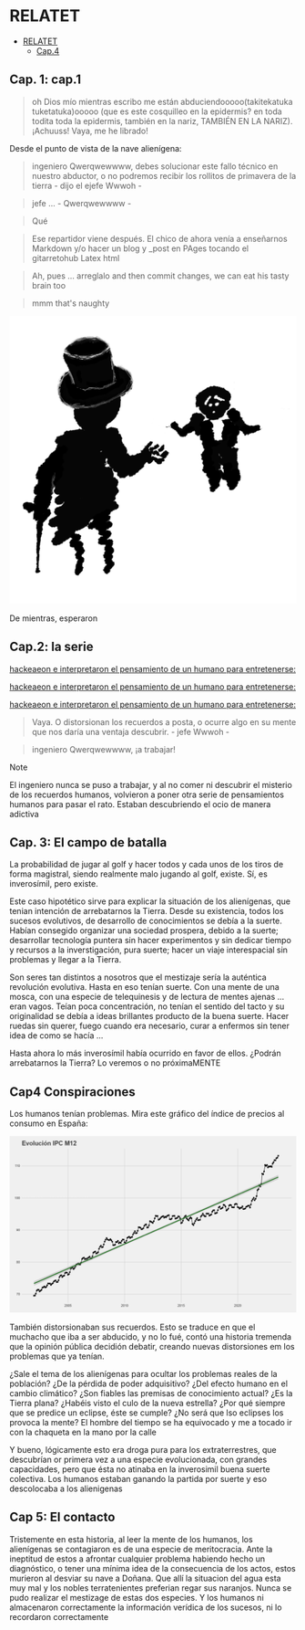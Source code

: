 # RELATET

- [RELATET](#RELATET)
  - [Cap.4](##Cap4-Conspiraciones)

## Cap. 1: cap.1

> oh Dios mío mientras escribo me están abduciendooooo(takitekatuka tuketatuka)ooooo (que es este cosquilleo en la epidermis? en toda todita toda la epidermis, también en la nariz, TAMBIÉN EN LA NARIZ). ¡Achuuss! Vaya, me he librado!

Desde el punto de vista de la nave alienígena:

> ingeniero Qwerqwewwww, debes solucionar este fallo técnico en nuestro abductor, o no podremos recibir los rollitos de primavera de la tierra - dijo el ejefe Wwwoh -

> jefe ... - Qwerqwewwww -

  > Qué

> Ese repartidor viene después. El chico de ahora venía a enseñarnos Markdown y/o hacer un blog y _post en PAges tocando el gitarretohub Latex html

> Ah, pues ... arreglalo and then commit changes, we can eat his tasty brain too

> mmm that's naughty

![For real bro](https://raw.githubusercontent.com/ddavb/ddavb.github.io/master/_images/idea2.png)

De mientras, esperaron

  
## Cap.2: la serie

[hackeaeon e interpretaron el pensamiento de un humano para entretenerse:](historia/Hserie.md)

[hackeaeon e interpretaron el pensamiento de un humano para entretenerse:](/historia/Hserie.md)

[hackeaeon e interpretaron el pensamiento de un humano para entretenerse:](./historia/Hserie.md)

> Vaya. O distorsionan los recuerdos a posta, o ocurre algo en su mente que nos daría una ventaja descubrir. - jefe Wwwoh -

> ingeniero Qwerqwewwww, ¡a trabajar!

> [!NOTE]
> El ingeniero nunca se puso a trabajar, y al no comer ni descubrir el misterio de los recuerdos humanos, volvieron a poner otra serie de pensamientos humanos para pasar el rato. Estaban descubriendo el ocio de manera adictiva

## Cap. 3: El campo de batalla

La probabilidad de jugar al golf y hacer todos y cada unos de los tiros de forma magistral, siendo realmente malo jugando al golf, existe.
Sí, es inverosímil, pero existe. 

Este caso hipotético sirve para explicar la situación de los alienígenas, que tenian intención de arrebatarnos la Tierra. Desde su existencia, todos los sucesos evolutivos, de desarrollo de conocimientos se debía a la suerte. Habían consegido organizar una sociedad prospera, debido a la suerte; desarrollar tecnología puntera sin hacer experimentos y sin dedicar tiempo y recursos a la inverstigación, pura suerte; hacer un viaje interespacial sin problemas y llegar a la Tierra.

Son seres tan distintos a nosotros que el mestizaje sería la auténtica revolución evolutiva. Hasta en eso tenían suerte. Con una mente de una mosca, con una especie de telequinesis y de lectura de mentes ajenas ... eran vagos. Teían poca concentración, no tenían el sentido del tacto y su originalidad se debía a ideas brillantes producto de la buena suerte. Hacer ruedas sin querer, fuego cuando era necesario, curar a enfermos sin tener idea de como se hacía ...

Hasta ahora lo más inverosímil había ocurrido en favor de ellos. ¿Podrán arrebatarnos la Tierra? Lo veremos o no próximaMENTE

## Cap4 Conspiraciones

Los humanos tenían problemas. Mira este gráfico del índice de precios al consumo en España:

![For real bro](https://raw.githubusercontent.com/ddavb/ddavb.github.io/master/_images/ipc_mensual.png)

También distorsionaban sus recuerdos. Esto se traduce en que el muchacho que iba a ser abducido, y no lo fué, contó una historia tremenda que la opinión pública decidión debatir, creando nuevas distorsiones em los problemas que ya tenían.

¿Sale el tema de los alienígenas para ocultar los problemas reales de la población? ¿De la pérdida de poder adquisitivo? ¿Del efecto humano en el cambio climático?
¿Son fiables las premisas de conocimiento actual?
¿Es la Tierra plana? ¿Habéis visto el culo de la nueva estrella?
¿Por qué siempre que se predice un eclipse, éste se cumple? ¿No será que lso eclipses los provoca la mente?
El hombre del tiempo se ha equivocado y me a tocado ir con la chaqueta en la mano por la calle

Y bueno, lógicamente esto era droga pura para los extraterrestres, que descubrían or primera vez a una especie evolucionada, con grandes capacidades, pero que ésta no atinaba en la inverosimil buena suerte colectiva. Los humanos estaban ganando la partida por suerte y eso descolocaba a los alienigenas

## Cap 5: El contacto

Tristemente en esta historia, al leer la mente de los humanos, los alienígenas se contagiaron es de una especie de meritocracia. Ante la ineptitud de estos a afrontar cualquier problema habiendo hecho un diagnóstico, o tener una mínima idea de la consecuencia de los actos, estos murieron al desviar su nave a Doñana. Que allí la situacion del agua esta muy mal y los nobles terratenientes preferian regar sus naranjos. Nunca se pudo realizar el mestizage de estas dos especies. Y los humanos ni almacenaron correctamente la información verídica de los sucesos, ni lo recordaron correctamente
